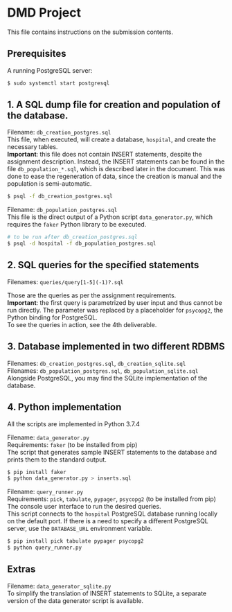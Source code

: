 # DMD Project

This file contains instructions on the submission contents.


## Prerequisites

A running PostgreSQL server:
```bash
$ sudo systemctl start postgresql
```


## 1. A SQL dump file for creation and population of the database.

Filename: `db_creation_postgres.sql`  
This file, when executed, will create a database, `hospital`, and create
the necessary tables.  
**Important**: this file does not contain INSERT statements, despite
the assignment description. Instead, the INSERT statements can be found
in the file `db_population_*.sql`, which is described later in the document.
This was done to ease the regeneration of data, since the creation is manual
and the population is semi-automatic.

```bash
$ psql -f db_creation_postgres.sql
```

Filename: `db_population_postgres.sql`  
This file is the direct output of a Python script `data_generator.py`,
which requires the `faker` Python library to be executed.

```bash
# to be run after db_creation_postgres.sql
$ psql -d hospital -f db_population_postgres.sql
```


## 2. SQL queries for the specified statements

Filenames: `queries/query[1-5](-1)?.sql`

Those are the queries as per the assignment requirements.  
**Important**: the first query is parametrized by user input
and thus cannot be run directly. The parameter was replaced by
a placeholder for `psycopg2`, the Python binding for PostgreSQL.  
To see the queries in action, see the 4th deliverable.


## 3. Database implemented in two different RDBMS

Filenames: `db_creation_postgres.sql`, `db_creation_sqlite.sql`  
Filenames: `db_population_postgres.sql`, `db_population_sqlite.sql`  
Alongside PostgreSQL, you may find the SQLite implementation of the database.


## 4. Python implementation

All the scripts are implemented in Python 3.7.4

Filename: `data_generator.py`  
Requirements: `faker` (to be installed from pip)  
The script that generates sample INSERT statements to the database and prints
them to the standard output.

```bash
$ pip install faker
$ python data_generator.py > inserts.sql
```

Filename: `query_runner.py`  
Requirements: `pick`, `tabulate`, `pypager`, `psycopg2` (to be installed from pip)  
The console user interface to run the desired queries.  
This script connects to the `hospital` PostgreSQL database running locally
on the default port. If there is a need to specify a different PostgreSQL
server, use the `DATABASE_URL` environment variable.

```bash
$ pip install pick tabulate pypager psycopg2
$ python query_runner.py
```


## Extras

Filename: `data_generator_sqlite.py`  
To simplify the translation of INSERT statements to SQLite,
a separate version of the data generator script is available.
